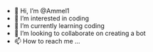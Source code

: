 - 👋 Hi, I’m @Ammel1
- 👀 I’m interested in coding
- 🌱 I’m currently learning coding
- 💞️ I’m looking to collaborate on creating a bot
- 📫 How to reach me ...

<!---
Ammel1/Ammel1 is a ✨ special ✨ repository because its `README.md` (this file) appears on your GitHub profile.
You can click the Preview link to take a look at your changes.
--->
